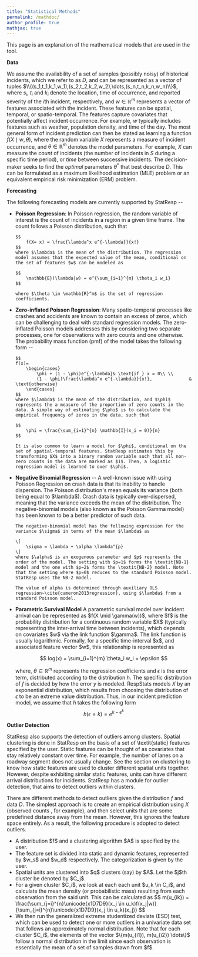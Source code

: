 ```yaml
---
title: "Statistical Methods"
permalink: /mathdoc/
author_profile: true
mathjax: true
---
```


This page is an explanation of the mathematical models that are used in the tool. 


<b>Data</b>

We assume the availability of a set of samples (possibly noisy) of historical incidents, which we refer to as $D$, and can be represented as a vector of tuples $\\{(s_1,t_1,k_1,w_1),(s_2,t_2,k_2,w_2),\dots,(s_n,t_n,k_n,w_n)\\}$, where $s_i$, $t_i$ and $k_i$ denote the location, time of occurrence, and reported severity of the $i$th incident, respectively, and $w \in \mathbb{R}^m$ represents a vector of features associated with the incident. These features can be spatial, temporal, or spatio-temporal. The features capture covariates that potentially affect incident occurrence. For example, $w$ typically includes features such as weather, population density, and time of the day. The most general form of incident prediction can then be stated as learning a function $f(X \mid w,\theta)$, where the random variable $X$ represents a measure of incident occurrence, and $\theta \in \mathbb{R}^m$ denotes the model parameters. For example, $X$ can measure the <em>count</em> of incidents (the number of incidents in $S$ during a specific time period), or <em>time</em> between successive incidents. The decision-maker seeks to find the <em>optimal</em> parameters $\theta^*$ that best describe $D$. This can be formulated as a maximum likelihood estimation (MLE) problem or an equivalent empirical risk minimization (ERM) problem.


<b>Forecasting</b>

The following forecasting models are currently supported by StatResp --

<ul>
<li><b>Poisson Regression</b>: In Poisson regression, the random variable of interest is the count of incidents in a region in a given time frame. The count follows a Poisson distribution, such that 
        
    $$
        f(X= x) = \frac{\lambda^x e^{-\lambda}}{x!}
    $$
    where $\lambda$ is the mean of the distribution. The regression model assumes that the expected value of the mean, conditional on the set of features $w$ can be modeled as 
    
    $$
        \mathbb{E}(\lambda|w) = e^{\sum_{i=1}^{m} \theta_i w_i}
    $$
    
    where $\theta \in \mathbb{R}^m$ is the set of regression coefficients.
</li>

<li><b>Zero-inflated Poisson Regression</b>: Many spatio-temporal processes like crashes and accidents are known to contain an excess of zeros, which can be challenging to deal with standard regression models. The zero-inflated Poisson models addresses this by considering two separate processes, one for observations with zero counts and one otherwise. The probability mass function (pmf) of the model takes the following form -- 
    
    $$
    f(x)= 
        \begin{cases}
            \phi + (1 - \phi)e^{-\lambda}& \text{if } x = 0\\ \\
            (1 - \phi)\frac{\lambda^x e^{-\lambda}}{x!},              & \text{otherwise}
        \end{cases}
    $$
    where $\lambda$ is the mean of the distribution, and $\phi$ represents the a measure of the proportion of zero counts in the data. A simple way of estimating $\phi$ is to calculate the empirical frequency of zeros in the data, such that 
    
    $$
        \phi = \frac{\sum_{i=1}^{n} \mathbb{I}(x_i = 0)}{n}
    $$
    
    It is also common to learn a model for $\phi$, conditional on the set of spatial-temporal features. StatResp estimates this by transforming $X$ into a binary random variable such that all non-zero counts in the data are marked as $1$. Then, a logistic regression model is learned to over $\phi$.
</li>


<li><b>Negative Binomial Regression</b> -- A well-known issue with using Poisson Regression on crash data is that its inability to handle dispersion. The Poisson distribution's mean equals its variance (both being equal to $\lambda$). Crash data is typically over-dispersed, meaning that the variance exceeds the mean of the distribution. The negative-binomial models (also known as the Poisson Gamma model) has been known to be a better predictor of such data. 
    
    The negative-binomial model has the following expression for the variance $\sigma$ in terms of the mean $\lambda$ as
    
    \[
        \sigma = \lambda + \alpha \lambda^{p}
    \]
    where $\alpha$ is an exogenous parameter and $p$ represents the order of the model. The setting with $p=1$ forms the \textit{NB-1} model and the one with $p=2$ forms the \textit{NB-2} model. Note that the setting where $p=0$ reduces to the standard Poisson model. StatResp uses the NB-2 model.
    
    The value of alpha is determined through auxiliary OLS regression~\cite{cameron2013regression}, using $\lambda$ from a standard Poisson model.
</li>

<li><b>Parametric Survival Model</b> A parametric survival model over incident arrival can be represented as  $f(X \mid \gamma(w))$, where
$f$ is the probability distribution for a continuous random variable $X$ (typically representing the inter-arrival time between incidents), which depends on
covariates $w$ via the link function $\gamma$. The link function is usually logarithmic. Formally, for a specific time-interval $x$, and associated feature vector $w$, this relationship is represented as

$$ log(x) = \sum_{i=1}^{m} \theta_i w_i + \epsilon $$

where, $\theta \in \mathbb{R}^{m}$ represents the regression coefficients and $\epsilon$ is the error term, distributed according to the distribution $h$. The specific distribution of $f$ is decided by how the error $y$ is modeled. RespStats models $X$ by an exponential distribution, which results from choosing the distribution of $\epsilon$ to be an extreme value distribution. Thus, in our incident prediction model, we assume that $h$ takes the following form
$$
    h(\epsilon = k) =e^{k - e^{k}} 
$$
</li></ul>


<b>Outlier Detection</b>

StatResp also supports the detection of outliers among clusters. Spatial clustering is done in StatResp on the basis of a set of \textit{static} features specified by the user. Static features can be thought of as covariates that stay relatively constant over time. For example, the number of lanes on a roadway segment does not usually change. See the section on clustering to know how static features are used to cluster different spatial units together. However, despite exhibiting similar static features, units can have different arrival distributions for incidents. StatResp has a module for outlier detection, that aims to detect outliers within clusters. 

There are different methods to detect outliers given the distribution $f$ and data $D$. The simplest approach is to create an empirical distribution using $X$ (observed counts , for example), and then select units that are some predefined distance away from the mean. However, this ignores the feature space entirely. As a result, the following procedure is adopted to detect outliers. 

<ul>
    <li> A distribution $f$ and a clustering algorithm $A$ is specified by the user.</li>
    <li> The feature set is divided into static and dynamic features, represented by $w_s$ and $w_d$ respectively. The categorization is given by the user.</li>
    <li> Spatial units are clustered into $q$ clusters (say) by $A$. Let the $j$th cluster be denoted by $C_j$.</li>
    <li> For a given cluster $C_i$, we look at each each unit $u_k \in C_i$, and calculate the mean density (or probabilistic mass) resulting from each observation from the said unit. This can be calculated as
    $$
    m(u_{ik}) = \frac{\sum_{j=i}^{n}\unicode{x1D7D9}(x_j \in u_k)f(x_j|w)}{\sum_{j=i}^{n}\unicode{x1D7D9}(x_j \in u_k)(x_j)} 
    $$
    </li>
    <li> We then run the generalized extreme studentized deviate (ESD) test, which can be used to detect one or more outliers in a univariate data set that follows an approximately normal distribution. Note that for each cluster $C_i$, the elements of the vector $\{m(u_{i1}), m(u_{i2}) \dots\}$ follow a normal distribution in the limit since each observation is essentially the mean of a set of samples drawn from $f$.</li>
</ul>
